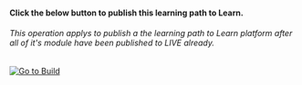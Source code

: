 ﻿
#### Click the below button to publish this learning path to Learn.  
###### This operation applys to publish a the learning path to Learn platform after all of it's module have been published to LIVE already. 

[![Go to Build](http://courseautopubmgtv3dev.blob.core.windows.net/publiccontainer/GoToPubLearningPath.png)](www.replace-with-learning-path-publish.url)
